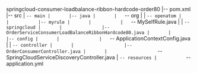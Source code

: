 springcloud-consumer-loadbalance-ribbon-hardcode-order80
|-- pom.xml
|-- src
|   `-- main
|       |-- java
|       |   `-- org
|       |       `-- openatom
|       |           |-- myrule
|       |           |   `-- MySelfRule.java
|       |           `-- springcloud
|       |               |-- OrderServiceConsumerLoadBalanceRibbonHardcode80.java
|       |               |-- config
|       |               |   `-- ApplicationContextConfig.java
|       |               `-- controller
|       |                   |-- OrderConsumerController.java
|       |                   `-- SpringCloudServiceDiscoveryController.java
|       `-- resources
|           `-- application.yml
